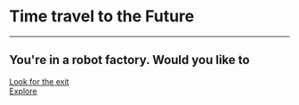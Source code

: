 # Time travel to the Future 
---
## You're in a robot factory. Would you like to  
  
[Look for the exit](story-2.md)  
[Explore](story-3.md)


